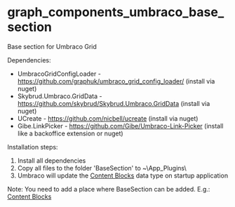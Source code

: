 # graph_components_umbraco_base_section
Base section for Umbraco Grid

Dependencies:
* UmbracoGridConfigLoader - https://github.com/graphuk/umbraco_grid_config_loader/ (install via nuget)
* Skybrud.Umbraco.GridData - https://github.com/skybrud/Skybrud.Umbraco.GridData (install via nuget)
* UCreate - https://github.com/nicbell/ucreate (install via nuget)
* Gibe.LinkPicker - https://github.com/Gibe/Umbraco-Link-Picker (install like a backoffice extension or nuget)

Installation steps:
1. Install all dependencies
2. Copy all files to the folder 'BaseSection' to ~\App_Plugins\
3. Umbraco will update the [Content Blocks](https://github.com/graphuk/components_umbraco_content_blocks) data type on startup application


Note: You need to add a place where BaseSection can be added. E.g.: [Content Blocks](https://github.com/graphuk/components_umbraco_content_blocks)